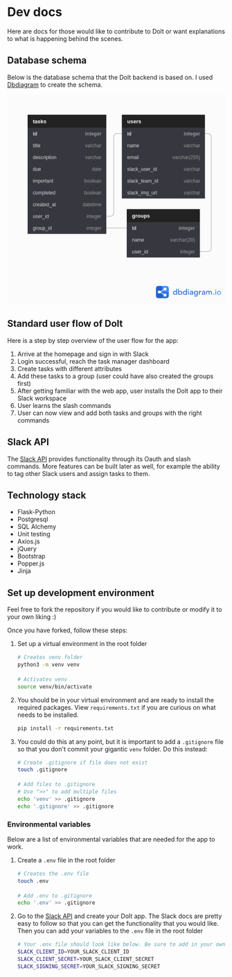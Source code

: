 # Dev docs

Here are docs for those would like to contribute to Dolt or want explanations to what is happening behind the scenes.

## Database schema

Below is the database schema that the Dolt backend is based on. I used [Dbdiagram](dbdiagram.io) to create the schema.

![Schema](database_schema.png)

## Standard user flow of Dolt

Here is a step by step overview of the user flow for the app:

1. Arrive at the homepage and sign in with Slack
2. Login successful, reach the task manager dashboard
3. Create tasks with different attributes
4. Add these tasks to a group (user could have also created the groups first)
5. After getting familiar with the web app, user installs the Dolt app to their Slack workspace
6. User learns the slash commands
7. User can now view and add both tasks and groups with the right commands

## Slack API

The [Slack API](https://api.slack.com/) provides functionality through its Oauth and slash commands. More features can be built later as well, for example the ability to tag other Slack users and assign tasks to them.

## Technology stack

- Flask-Python
- Postgresql
- SQL Alchemy
- Unit testing
- Axios.js
- jQuery
- Bootstrap
- Popper.js
- Jinja

## Set up development environment

Feel free to fork the repository if you would like to contribute or modify it to your own liking :)

Once you have forked, follow these steps:

1. Set up a virtual environment in the root folder

   ```bash
   # Creates venv folder
   python3 -m venv venv

   # Activates venv
   source venv/bin/activate
   ```

2. You should be in your virtual environment and are ready to install the required packages. View `requirements.txt` if you are curious on what needs to be installed.

   ```bash
   pip install -r requirements.txt
   ```

3. You could do this at any point, but it is important to add a `.gitignore` file so that you don't commit your gigantic `venv` folder. Do this instead:

   ```bash
   # Create .gitignore if file does not exist
   touch .gitignore

   # Add files to .gitignore
   # Use ">>" to add multiple files
   echo 'venv' >> .gitignore
   echo '.gitignore' >> .gitignore
   ```

### Environmental variables

Below are a list of environmental variables that are needed for the app to work.

1. Create a `.env` file in the root folder

   ```bash
   # Creates the .env file
   touch .env

   # Add .env to .gitignore
   echo '.env' >> .gitignore
   ```

2. Go to the [Slack API](api.slack.com) and create your Dolt app. The Slack docs are pretty easy to follow so that you can get the functionality that you would like. Then you can add your variables to the `.env` file in the root folder

   ```bash
   # Your .env file should look like below. Be sure to add in your own credentials. They should be safe from being commited to Github since you added .env to your .gitignore.
   SLACK_CLIENT_ID=YOUR_SLACK_CLIENT_ID
   SLACK_CLIENT_SECRET=YOUR_SLACK_CLIENT_SECRET
   SLACK_SIGNING_SECRET=YOUR_SLACK_SIGNING_SECRET
   ```
